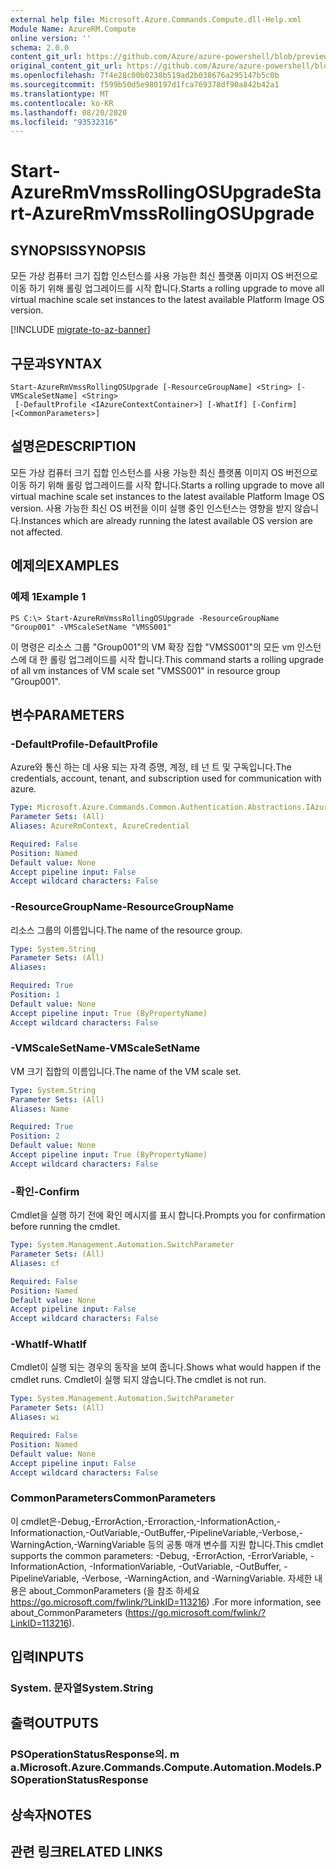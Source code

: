 ```yaml
---
external help file: Microsoft.Azure.Commands.Compute.dll-Help.xml
Module Name: AzureRM.Compute
online version: ''
schema: 2.0.0
content_git_url: https://github.com/Azure/azure-powershell/blob/preview/src/ResourceManager/Compute/Commands.Compute/help/Start-AzureRmVmssRollingOSUpgrade.md
original_content_git_url: https://github.com/Azure/azure-powershell/blob/preview/src/ResourceManager/Compute/Commands.Compute/help/Start-AzureRmVmssRollingOSUpgrade.md
ms.openlocfilehash: 7f4e28c00b0238b519ad2b038676a295147b5c0b
ms.sourcegitcommit: f599b50d5e980197d1fca769378df90a842b42a1
ms.translationtype: MT
ms.contentlocale: ko-KR
ms.lasthandoff: 08/20/2020
ms.locfileid: "93532316"
---
```

# <span data-ttu-id="de35b-101">Start-AzureRmVmssRollingOSUpgrade</span><span class="sxs-lookup"><span data-stu-id="de35b-101">Start-AzureRmVmssRollingOSUpgrade</span></span>

## <span data-ttu-id="de35b-102">SYNOPSIS</span><span class="sxs-lookup"><span data-stu-id="de35b-102">SYNOPSIS</span></span>
<span data-ttu-id="de35b-103">모든 가상 컴퓨터 크기 집합 인스턴스를 사용 가능한 최신 플랫폼 이미지 OS 버전으로 이동 하기 위해 롤링 업그레이드를 시작 합니다.</span><span class="sxs-lookup"><span data-stu-id="de35b-103">Starts a rolling upgrade to move all virtual machine scale set instances to the latest available Platform Image OS version.</span></span>

[!INCLUDE [migrate-to-az-banner](../../includes/migrate-to-az-banner.md)]

## <span data-ttu-id="de35b-104">구문과</span><span class="sxs-lookup"><span data-stu-id="de35b-104">SYNTAX</span></span>

```
Start-AzureRmVmssRollingOSUpgrade [-ResourceGroupName] <String> [-VMScaleSetName] <String>
 [-DefaultProfile <IAzureContextContainer>] [-WhatIf] [-Confirm] [<CommonParameters>]
```

## <span data-ttu-id="de35b-105">설명은</span><span class="sxs-lookup"><span data-stu-id="de35b-105">DESCRIPTION</span></span>
<span data-ttu-id="de35b-106">모든 가상 컴퓨터 크기 집합 인스턴스를 사용 가능한 최신 플랫폼 이미지 OS 버전으로 이동 하기 위해 롤링 업그레이드를 시작 합니다.</span><span class="sxs-lookup"><span data-stu-id="de35b-106">Starts a rolling upgrade to move all virtual machine scale set instances to the latest available Platform Image OS version.</span></span>
<span data-ttu-id="de35b-107">사용 가능한 최신 OS 버전을 이미 실행 중인 인스턴스는 영향을 받지 않습니다.</span><span class="sxs-lookup"><span data-stu-id="de35b-107">Instances which are already running the latest available OS version are not affected.</span></span>

## <span data-ttu-id="de35b-108">예제의</span><span class="sxs-lookup"><span data-stu-id="de35b-108">EXAMPLES</span></span>

### <span data-ttu-id="de35b-109">예제 1</span><span class="sxs-lookup"><span data-stu-id="de35b-109">Example 1</span></span>
```
PS C:\> Start-AzureRmVmssRollingOSUpgrade -ResourceGroupName "Group001" -VMScaleSetName "VMSS001"
```

<span data-ttu-id="de35b-110">이 명령은 리소스 그룹 "Group001"의 VM 확장 집합 "VMSS001"의 모든 vm 인스턴스에 대 한 롤링 업그레이드를 시작 합니다.</span><span class="sxs-lookup"><span data-stu-id="de35b-110">This command starts a rolling upgrade of all vm instances of VM scale set "VMSS001" in resource group "Group001".</span></span>

## <span data-ttu-id="de35b-111">변수</span><span class="sxs-lookup"><span data-stu-id="de35b-111">PARAMETERS</span></span>

### <span data-ttu-id="de35b-112">-DefaultProfile</span><span class="sxs-lookup"><span data-stu-id="de35b-112">-DefaultProfile</span></span>
<span data-ttu-id="de35b-113">Azure와 통신 하는 데 사용 되는 자격 증명, 계정, 테 넌 트 및 구독입니다.</span><span class="sxs-lookup"><span data-stu-id="de35b-113">The credentials, account, tenant, and subscription used for communication with azure.</span></span>

```yaml
Type: Microsoft.Azure.Commands.Common.Authentication.Abstractions.IAzureContextContainer
Parameter Sets: (All)
Aliases: AzureRmContext, AzureCredential

Required: False
Position: Named
Default value: None
Accept pipeline input: False
Accept wildcard characters: False
```

### <span data-ttu-id="de35b-114">-ResourceGroupName</span><span class="sxs-lookup"><span data-stu-id="de35b-114">-ResourceGroupName</span></span>
<span data-ttu-id="de35b-115">리소스 그룹의 이름입니다.</span><span class="sxs-lookup"><span data-stu-id="de35b-115">The name of the resource group.</span></span>

```yaml
Type: System.String
Parameter Sets: (All)
Aliases: 

Required: True
Position: 1
Default value: None
Accept pipeline input: True (ByPropertyName)
Accept wildcard characters: False
```

### <span data-ttu-id="de35b-116">-VMScaleSetName</span><span class="sxs-lookup"><span data-stu-id="de35b-116">-VMScaleSetName</span></span>
<span data-ttu-id="de35b-117">VM 크기 집합의 이름입니다.</span><span class="sxs-lookup"><span data-stu-id="de35b-117">The name of the VM scale set.</span></span>

```yaml
Type: System.String
Parameter Sets: (All)
Aliases: Name

Required: True
Position: 2
Default value: None
Accept pipeline input: True (ByPropertyName)
Accept wildcard characters: False
```

### <span data-ttu-id="de35b-118">-확인</span><span class="sxs-lookup"><span data-stu-id="de35b-118">-Confirm</span></span>
<span data-ttu-id="de35b-119">Cmdlet을 실행 하기 전에 확인 메시지를 표시 합니다.</span><span class="sxs-lookup"><span data-stu-id="de35b-119">Prompts you for confirmation before running the cmdlet.</span></span>

```yaml
Type: System.Management.Automation.SwitchParameter
Parameter Sets: (All)
Aliases: cf

Required: False
Position: Named
Default value: None
Accept pipeline input: False
Accept wildcard characters: False
```

### <span data-ttu-id="de35b-120">-WhatIf</span><span class="sxs-lookup"><span data-stu-id="de35b-120">-WhatIf</span></span>
<span data-ttu-id="de35b-121">Cmdlet이 실행 되는 경우의 동작을 보여 줍니다.</span><span class="sxs-lookup"><span data-stu-id="de35b-121">Shows what would happen if the cmdlet runs.</span></span>
<span data-ttu-id="de35b-122">Cmdlet이 실행 되지 않습니다.</span><span class="sxs-lookup"><span data-stu-id="de35b-122">The cmdlet is not run.</span></span>

```yaml
Type: System.Management.Automation.SwitchParameter
Parameter Sets: (All)
Aliases: wi

Required: False
Position: Named
Default value: None
Accept pipeline input: False
Accept wildcard characters: False
```

### <span data-ttu-id="de35b-123">CommonParameters</span><span class="sxs-lookup"><span data-stu-id="de35b-123">CommonParameters</span></span>
<span data-ttu-id="de35b-124">이 cmdlet은-Debug,-ErrorAction,-Erroraction,-InformationAction,-Informationaction,-OutVariable,-OutBuffer,-PipelineVariable,-Verbose,-WarningAction,-WarningVariable 등의 공통 매개 변수를 지원 합니다.</span><span class="sxs-lookup"><span data-stu-id="de35b-124">This cmdlet supports the common parameters: -Debug, -ErrorAction, -ErrorVariable, -InformationAction, -InformationVariable, -OutVariable, -OutBuffer, -PipelineVariable, -Verbose, -WarningAction, and -WarningVariable.</span></span> <span data-ttu-id="de35b-125">자세한 내용은 about_CommonParameters (을 참조 하세요 https://go.microsoft.com/fwlink/?LinkID=113216) .</span><span class="sxs-lookup"><span data-stu-id="de35b-125">For more information, see about_CommonParameters (https://go.microsoft.com/fwlink/?LinkID=113216).</span></span>

## <span data-ttu-id="de35b-126">입력</span><span class="sxs-lookup"><span data-stu-id="de35b-126">INPUTS</span></span>

### <span data-ttu-id="de35b-127">System. 문자열</span><span class="sxs-lookup"><span data-stu-id="de35b-127">System.String</span></span>

## <span data-ttu-id="de35b-128">출력</span><span class="sxs-lookup"><span data-stu-id="de35b-128">OUTPUTS</span></span>

### <span data-ttu-id="de35b-129">PSOperationStatusResponse의. m a.</span><span class="sxs-lookup"><span data-stu-id="de35b-129">Microsoft.Azure.Commands.Compute.Automation.Models.PSOperationStatusResponse</span></span>

## <span data-ttu-id="de35b-130">상속자</span><span class="sxs-lookup"><span data-stu-id="de35b-130">NOTES</span></span>

## <span data-ttu-id="de35b-131">관련 링크</span><span class="sxs-lookup"><span data-stu-id="de35b-131">RELATED LINKS</span></span>

